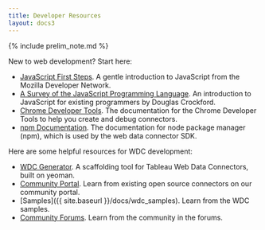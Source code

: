 ```yaml
---
title: Developer Resources
layout: docs3
---
```

{% include prelim_note.md %}

New to web development? Start here:

* [JavaScript First Steps](https://developer.mozilla.org/en-US/docs/Learn/JavaScript/First_steps). A gentle introduction to JavaScript from the Mozilla Developer Network.
* [A Survey of the JavaScript Programming Language](http://javascript.crockford.com/survey.html). An introduction to JavaScript for existing programmers by Douglas Crockford.
* [Chrome Developer Tools](https://developer.chrome.com/devtools). The documentation for the Chrome Developer Tools to help you create and debug connectors.
* [npm Documentation](https://docs.npmjs.com/). The documentation for node package manager (npm), which is used by the web data connector SDK.

Here are some helpful resources for WDC development:

* [WDC Generator](https://www.npmjs.com/package/generator-web-data-connector). A scaffolding tool for Tableau Web Data Connectors, built on yeoman.
* [Community Portal](https://tableau.github.io/webdataconnector/community/). Learn from existing open source connectors on our community portal.
* [Samples]({{ site.baseurl }}/docs/wdc_samples). Learn from the WDC samples.
* [Community Forums](http://community.tableau.com/community/developers/web-data-connectors/content). Learn from the community in the forums.
